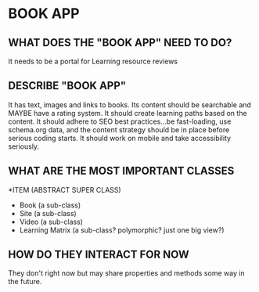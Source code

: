 # BOOK APP

## WHAT DOES THE "BOOK APP" NEED TO DO?
It needs to be a portal for Learning resource reviews

## DESCRIBE "BOOK APP"
It has text, images and links to books. Its content should be searchable and MAYBE have a rating system. It should create learning paths based on the content. It should adhere to SEO best practices...be fast-loading, use schema.org data, and the content strategy should be in place before serious coding starts.  It should work on mobile and take accessibility seriously.

## WHAT ARE THE MOST IMPORTANT CLASSES
*ITEM (ABSTRACT SUPER CLASS)
* Book (a sub-class)
* Site (a sub-class)
* Video (a sub-class)
* Learning Matrix (a sub-class? polymorphic? just one big view?)

## HOW DO THEY INTERACT FOR NOW
They don't right now but may share properties and methods some way in the future.